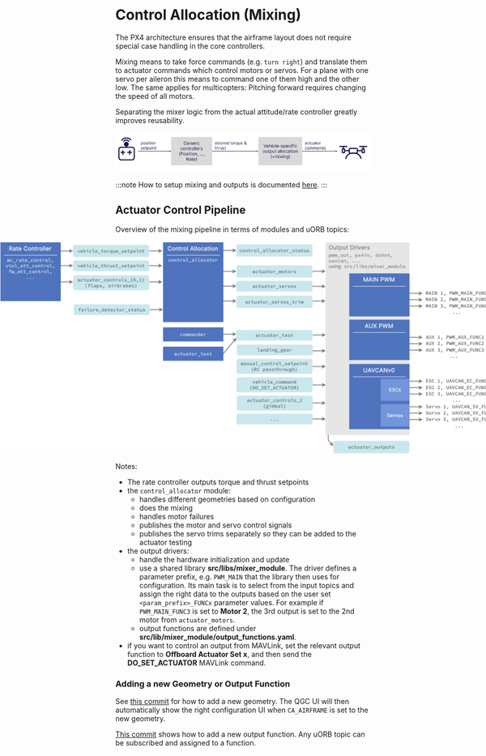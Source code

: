 # Control Allocation (Mixing)


The PX4 architecture ensures that the airframe layout does not require special case handling in the core controllers.

Mixing means to take force commands (e.g. `turn right`) and translate them to actuator commands which control motors or servos.
For a plane with one servo per aileron this means to command one of them high and the other low.
The same applies for multicopters: Pitching forward requires changing the speed of all motors.

Separating the mixer logic from the actual attitude/rate controller greatly improves reusability.

<!-- https://docs.google.com/drawings/d/1Li9YhTLc3yX6mGX0iSOfItHXvaUhevO2DRZwuxPQ1PI/edit -->
![Mixing Overview](../../assets/diagrams/mixing_overview.png)


:::note
How to setup mixing and outputs is documented [here](../config/actuators.md).
:::


## Actuator Control Pipeline

Overview of the mixing pipeline in terms of modules and uORB topics:
<!-- https://drive.google.com/file/d/1L2IoxsyB4GAWE-s82R_x42mVXW_IDlHP/view?usp=sharing -->
<img alt="Pipeline Overview" src="../../assets/concepts/control_allocation_pipeline.png" width="1200" style="text-align: center; margin-left: -230px; margin-right: -230px; max-width: 200%"></img>

Notes:
- The rate controller outputs torque and thrust setpoints
- the `control_allocator` module:
  - handles different geometries based on configuration
  - does the mixing
  - handles motor failures
  - publishes the motor and servo control signals
  - publishes the servo trims separately so they can be added to the actuator testing
- the output drivers:
  - handle the hardware initialization and update
  - use a shared library **src/libs/mixer_module**. The driver defines a parameter prefix, e.g. `PWM_MAIN` that the library then uses for configuration.
    Its main task is to select from the input topics and assign the right data to the outputs based on the user set `<param_prefix>_FUNCx` parameter values.
	For example if `PWM_MAIN_FUNC3` is set to **Motor 2**, the 3rd output is set to the 2nd motor from `actuator_motors`.
  - output functions are defined under **src/lib/mixer_module/output_functions.yaml**.
- if you want to control an output from MAVLink, set the relevant output function to **Offboard Actuator Set x**, and then send the **DO_SET_ACTUATOR** MAVLink command.


### Adding a new Geometry or Output Function

See [this commit](https://github.com/PX4/PX4-Autopilot/commit/5cdb6fbd8e1352dcb94bd58918da405f8ff930d7) for how to add a new geometry.
The QGC UI will then automatically show the right configuration UI when `CA_AIRFRAME` is set to the new geometry.

[This commit](https://github.com/PX4/PX4-Autopilot/commit/a65533b46986e32254b64b7c92469afb8178e370) shows how to add a new output function.
Any uORB topic can be subscribed and assigned to a function.




